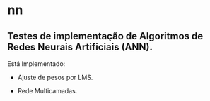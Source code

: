 # nn

## Testes de implementação de Algoritmos de Redes Neurais Artificiais (ANN).


Está Implementado:

* Ajuste de pesos por LMS.

* Rede Multicamadas.
